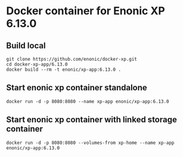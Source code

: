 # Docker container for Enonic XP 6.13.0

## Build local

    git clone https://github.com/enonic/docker-xp.git
    cd docker-xp-app/6.13.0
    docker build --rm -t enonic/xp-app:6.13.0 .

## Start enonic xp container standalone

    docker run -d -p 8080:8080 --name xp-app enonic/xp-app:6.13.0

## Start enonic xp container with linked storage container

    docker run -d -p 8080:8080 --volumes-from xp-home --name xp-app enonic/xp-app:6.13.0
